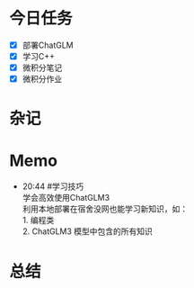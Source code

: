 # 今日任务
- [x] 部署ChatGLM
- [x] 学习C++
- [x] 微积分笔记
- [x] 微积分作业

# 杂记

# Memo
- 20:44 #学习技巧<br>学会高效使用ChatGLM3<br>利用本地部署在宿舍没网也能学习新知识，如：<br>1. 编程类<br>2. ChatGLM3 模型中包含的所有知识

# 总结
